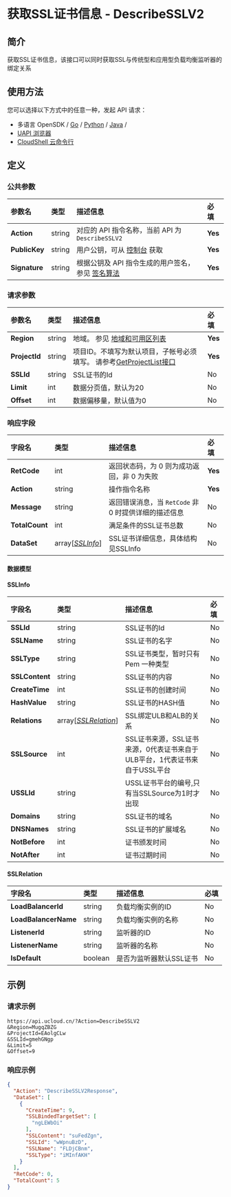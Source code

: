 # 获取SSL证书信息 - DescribeSSLV2

## 简介

获取SSL证书信息，该接口可以同时获取SSL与传统型和应用型负载均衡监听器的绑定关系






## 使用方法

您可以选择以下方式中的任意一种，发起 API 请求：
- 多语言 OpenSDK / [Go](https://github.com/ucloud/ucloud-sdk-go) / [Python](https://github.com/ucloud/ucloud-sdk-python3) / [Java](https://github.com/ucloud/ucloud-sdk-java) /
- [UAPI 浏览器](https://console.ucloud.cn/uapi/detail?id=DescribeSSLV2)
- [CloudShell 云命令行](https://shell.ucloud.cn/)


## 定义

### 公共参数

| 参数名 | 类型 | 描述信息 | 必填 |
|:---|:---|:---|:---|
| **Action**     | string  | 对应的 API 指令名称，当前 API 为 `DescribeSSLV2`                        | **Yes** |
| **PublicKey**  | string  | 用户公钥，可从 [控制台](https://console.ucloud.cn/uapi/apikey) 获取                                             | **Yes** |
| **Signature**  | string  | 根据公钥及 API 指令生成的用户签名，参见 [签名算法](api/summary/signature.md)  | **Yes** |

### 请求参数

| 参数名 | 类型 | 描述信息 | 必填 |
|:---|:---|:---|:---|
| **Region** | string | 地域。 参见 [地域和可用区列表](https://docs.ucloud.cn/api/summary/regionlist) |**Yes**|
| **ProjectId** | string | 项目ID。不填写为默认项目，子帐号必须填写。 请参考[GetProjectList接口](https://docs.ucloud.cn/api/summary/get_project_list) |**Yes**|
| **SSLId** | string | SSL证书的Id |No|
| **Limit** | int | 数据分页值，默认为20 |No|
| **Offset** | int | 数据偏移量，默认值为0 |No|

### 响应字段

| 字段名 | 类型 | 描述信息 | 必填 |
|:---|:---|:---|:---|
| **RetCode** | int | 返回状态码，为 0 则为成功返回，非 0 为失败 |**Yes**|
| **Action** | string | 操作指令名称 |**Yes**|
| **Message** | string | 返回错误消息，当 `RetCode` 非 0 时提供详细的描述信息 |No|
| **TotalCount** | int | 满足条件的SSL证书总数 |No|
| **DataSet** | array[[*SSLInfo*](#SSLInfo)] | SSL证书详细信息，具体结构见SSLInfo |No|

#### 数据模型


#### SSLInfo

| 字段名 | 类型 | 描述信息 | 必填 |
|:---|:---|:---|:---|
| **SSLId** | string | SSL证书的Id |No|
| **SSLName** | string | SSL证书的名字 |No|
| **SSLType** | string | SSL证书类型，暂时只有 Pem 一种类型 |No|
| **SSLContent** | string | SSL证书的内容 |No|
| **CreateTime** | int | SSL证书的创建时间 |No|
| **HashValue** | string | SSL证书的HASH值 |No|
| **Relations** | array[[*SSLRelation*](#SSLRelation)] | SSL绑定ULB和ALB的关系 |No|
| **SSLSource** | int | SSL证书来源，SSL证书来源，0代表证书来自于ULB平台，1代表证书来自于USSL平台 |No|
| **USSLId** | string | USSL证书平台的编号,只有当SSLSource为1时才出现 |No|
| **Domains** | string | SSL证书的域名 |No|
| **DNSNames** | string | SSL证书的扩展域名 |No|
| **NotBefore** | int | 证书颁发时间 |No|
| **NotAfter** | int | 证书过期时间 |No|

#### SSLRelation

| 字段名 | 类型 | 描述信息 | 必填 |
|:---|:---|:---|:---|
| **LoadBalancerId** | string | 负载均衡实例的ID |No|
| **LoadBalancerName** | string | 负载均衡实例的名称	 |No|
| **ListenerId** | string | 监听器的ID	 |No|
| **ListenerName** | string | 监听器的名称 |No|
| **IsDefault** | boolean | 是否为监听器默认SSL证书 |No|

## 示例

### 请求示例
    
```
https://api.ucloud.cn/?Action=DescribeSSLV2
&Region=MugqZBZG
&ProjectId=EAolgCLw
&SSLId=gmehGNgp
&Limit=5
&Offset=9
```

### 响应示例
    
```json
{
  "Action": "DescribeSSLV2Response",
  "DataSet": [
    {
      "CreateTime": 9,
      "SSLBindedTargetSet": [
        "ngLEWbOi"
      ],
      "SSLContent": "suFedZgn",
      "SSLId": "wWpnuBzD",
      "SSLName": "FLDjCBnm",
      "SSLType": "iMInfAKH"
    }
  ],
  "RetCode": 0,
  "TotalCount": 5
}
```






